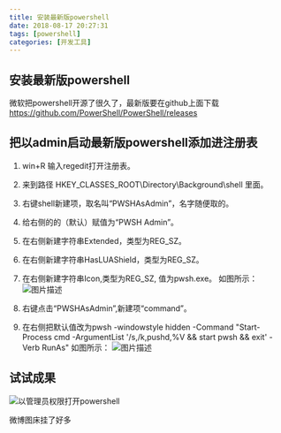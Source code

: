 ```yaml
---
title: 安装最新版powershell
date: 2018-08-17 20:27:31
tags: [powershell]
categories: [开发工具]
---
```



## 安装最新版powershell
微软把powershell开源了很久了，最新版要在github上面下载
https://github.com/PowerShell/PowerShell/releases

## 把以admin启动最新版powershell添加进注册表
1. win+R 输入regedit打开注册表。
2. 来到路径 HKEY_CLASSES_ROOT\Directory\Background\shell 里面。
3. 右键shell新建项，取名叫“PWSHAsAdmin”，名字随便取的。
4. 给右侧的的（默认）赋值为“PWSH Admin”。
5. 在右侧新建字符串Extended，类型为REG_SZ。
6. 在右侧新建字符串HasLUAShield，类型为REG_SZ。
7. 在右侧新建字符串Icon,类型为REG_SZ, 值为pwsh.exe。
如图所示：
![图片描述](http://wx4.sinaimg.cn/mw690/6dd11bf2gy1fucz2rs9r4j20m80blmy9.jpg)


1. 右键点击“PWSHAsAdmin”,新建项“command”。
2. 在右侧把默认值改为pwsh -windowstyle hidden -Command "Start-Process cmd -ArgumentList '/s,/k,pushd,%V && start pwsh && exit' -Verb RunAs"
如图所示：
![图片描述](http://wx1.sinaimg.cn/mw690/6dd11bf2gy1fucz2v2657j20m80bl40l.jpg)


## 试试成果
![以管理员权限打开powershell](http://wx3.sinaimg.cn/mw690/6dd11bf2gy1fucxr9jameg20v70l648v.gif)

微博图床挂了好多

